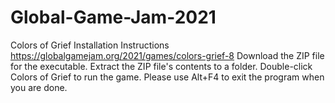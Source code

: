 # Global-Game-Jam-2021
Colors of Grief
Installation Instructions
https://globalgamejam.org/2021/games/colors-grief-8
Download the ZIP file for the executable.
Extract the ZIP file's contents to a folder.
Double-click Colors of Grief to run the game.
Please use Alt+F4 to exit the program when you are done.
